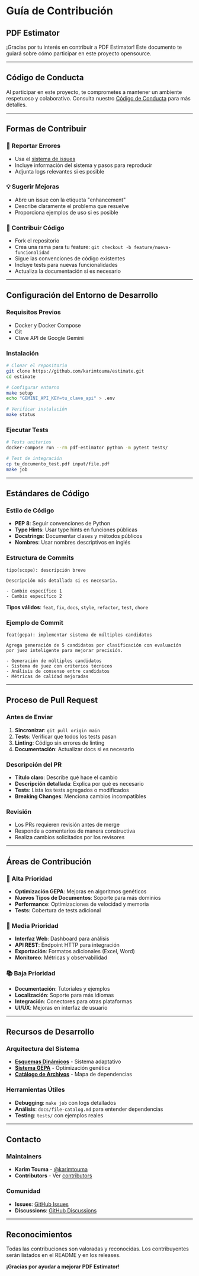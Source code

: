 # Guía de Contribución
## PDF Estimator

¡Gracias por tu interés en contribuir a PDF Estimator! Este documento te guiará sobre cómo participar en este proyecto opensource.

---

## Código de Conducta

Al participar en este proyecto, te comprometes a mantener un ambiente respetuoso y colaborativo. Consulta nuestro [Código de Conducta](CODE_OF_CONDUCT.md) para más detalles.

---

## Formas de Contribuir

### 🐛 Reportar Errores
- Usa el [sistema de issues](https://github.com/karimtouma/estimate/issues)
- Incluye información del sistema y pasos para reproducir
- Adjunta logs relevantes si es posible

### 💡 Sugerir Mejoras
- Abre un issue con la etiqueta "enhancement"
- Describe claramente el problema que resuelve
- Proporciona ejemplos de uso si es posible

### 🔧 Contribuir Código
- Fork el repositorio
- Crea una rama para tu feature: `git checkout -b feature/nueva-funcionalidad`
- Sigue las convenciones de código existentes
- Incluye tests para nuevas funcionalidades
- Actualiza la documentación si es necesario

---

## Configuración del Entorno de Desarrollo

### Requisitos Previos
- Docker y Docker Compose
- Git
- Clave API de Google Gemini

### Instalación
```bash
# Clonar el repositorio
git clone https://github.com/karimtouma/estimate.git
cd estimate

# Configurar entorno
make setup
echo "GEMINI_API_KEY=tu_clave_api" > .env

# Verificar instalación
make status
```

### Ejecutar Tests
```bash
# Tests unitarios
docker-compose run --rm pdf-estimator python -m pytest tests/

# Test de integración
cp tu_documento_test.pdf input/file.pdf
make job
```

---

## Estándares de Código

### Estilo de Código
- **PEP 8**: Seguir convenciones de Python
- **Type Hints**: Usar type hints en funciones públicas
- **Docstrings**: Documentar clases y métodos públicos
- **Nombres**: Usar nombres descriptivos en inglés

### Estructura de Commits
```
tipo(scope): descripción breve

Descripción más detallada si es necesaria.

- Cambio específico 1
- Cambio específico 2
```

**Tipos válidos**: `feat`, `fix`, `docs`, `style`, `refactor`, `test`, `chore`

### Ejemplo de Commit
```
feat(gepa): implementar sistema de múltiples candidatos

Agrega generación de 5 candidatos por clasificación con evaluación
por juez inteligente para mejorar precisión.

- Generación de múltiples candidatos
- Sistema de juez con criterios técnicos
- Análisis de consenso entre candidatos
- Métricas de calidad mejoradas
```

---

## Proceso de Pull Request

### Antes de Enviar
1. **Sincronizar**: `git pull origin main`
2. **Tests**: Verificar que todos los tests pasan
3. **Linting**: Código sin errores de linting
4. **Documentación**: Actualizar docs si es necesario

### Descripción del PR
- **Título claro**: Describe qué hace el cambio
- **Descripción detallada**: Explica por qué es necesario
- **Tests**: Lista los tests agregados o modificados
- **Breaking Changes**: Menciona cambios incompatibles

### Revisión
- Los PRs requieren revisión antes de merge
- Responde a comentarios de manera constructiva
- Realiza cambios solicitados por los revisores

---

## Áreas de Contribución

### 🎯 Alta Prioridad
- **Optimización GEPA**: Mejoras en algoritmos genéticos
- **Nuevos Tipos de Documentos**: Soporte para más dominios
- **Performance**: Optimizaciones de velocidad y memoria
- **Tests**: Cobertura de tests adicional

### 🔧 Media Prioridad
- **Interfaz Web**: Dashboard para análisis
- **API REST**: Endpoint HTTP para integración
- **Exportación**: Formatos adicionales (Excel, Word)
- **Monitoreo**: Métricas y observabilidad

### 📚 Baja Prioridad
- **Documentación**: Tutoriales y ejemplos
- **Localización**: Soporte para más idiomas
- **Integración**: Conectores para otras plataformas
- **UI/UX**: Mejoras en interfaz de usuario

---

## Recursos de Desarrollo

### Arquitectura del Sistema
- **[Esquemas Dinámicos](docs/dynamic-schemas-architecture.md)** - Sistema adaptativo
- **[Sistema GEPA](docs/gepa-system-architecture.md)** - Optimización genética
- **[Catálogo de Archivos](docs/file-catalog.md)** - Mapa de dependencias

### Herramientas Útiles
- **Debugging**: `make job` con logs detallados
- **Análisis**: `docs/file-catalog.md` para entender dependencias
- **Testing**: `tests/` con ejemplos reales

---

## Contacto

### Maintainers
- **Karim Touma** - [@karimtouma](https://github.com/karimtouma)
- **Contributors** - Ver [contributors](https://github.com/karimtouma/estimate/graphs/contributors)

### Comunidad
- **Issues**: [GitHub Issues](https://github.com/karimtouma/estimate/issues)
- **Discussions**: [GitHub Discussions](https://github.com/karimtouma/estimate/discussions)

---

## Reconocimientos

Todas las contribuciones son valoradas y reconocidas. Los contribuyentes serán listados en el README y en los releases.

**¡Gracias por ayudar a mejorar PDF Estimator!**
